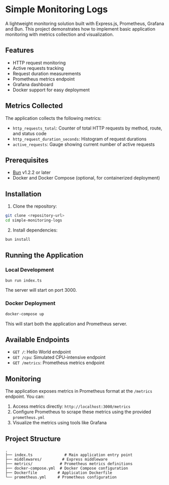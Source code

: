 # Simple Monitoring Logs

A lightweight monitoring solution built with Express.js, Prometheus, Grafana and Bun. This project demonstrates how to implement basic application monitoring with metrics collection and visualization.

## Features

- HTTP request monitoring
- Active requests tracking
- Request duration measurements
- Prometheus metrics endpoint
- Grafana dashboard
- Docker support for easy deployment

## Metrics Collected

The application collects the following metrics:

- `http_requests_total`: Counter of total HTTP requests by method, route, and status code
- `http_request_duration_seconds`: Histogram of request durations
- `active_requests`: Gauge showing current number of active requests

## Prerequisites

- [Bun](https://bun.sh) v1.2.2 or later
- Docker and Docker Compose (optional, for containerized deployment)

## Installation

1. Clone the repository:
```bash
git clone <repository-url>
cd simple-monitoring-logs
```

2. Install dependencies:
```bash
bun install
```

## Running the Application

### Local Development

```bash
bun run index.ts
```

The server will start on port 3000.

### Docker Deployment

```bash
docker-compose up
```

This will start both the application and Prometheus server.

## Available Endpoints

- `GET /`: Hello World endpoint
- `GET /cpu`: Simulated CPU-intensive endpoint
- `GET /metrics`: Prometheus metrics endpoint

## Monitoring

The application exposes metrics in Prometheus format at the `/metrics` endpoint. You can:

1. Access metrics directly: `http://localhost:3000/metrics`
2. Configure Prometheus to scrape these metrics using the provided `prometheus.yml`
3. Visualize the metrics using tools like Grafana

## Project Structure

```
.
├── index.ts              # Main application entry point
├── middlewares/         # Express middleware
├── metrics/            # Prometheus metrics definitions
├── docker-compose.yml  # Docker Compose configuration
├── Dockerfile         # Application Dockerfile
└── prometheus.yml     # Prometheus configuration
```
